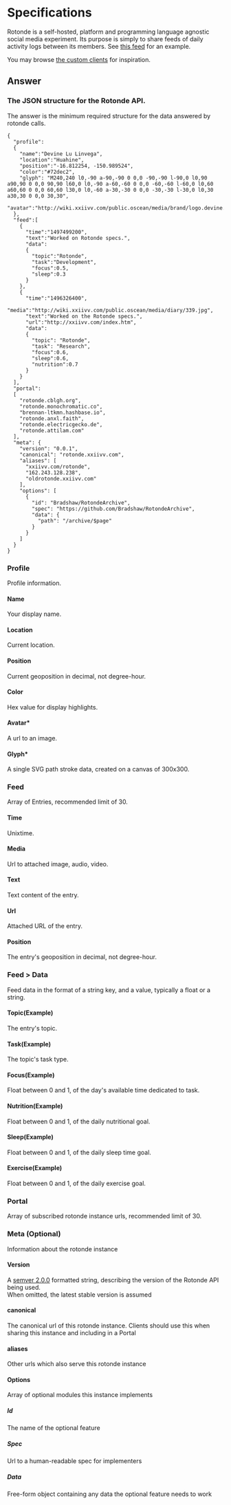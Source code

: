 # Specifications

Rotonde is a self-hosted, platform and programming language agnostic social media experiment. Its purpose is simply to share feeds of daily activity logs between its members. See [this feed](http://rotonde.xxiivv.com) for an example.

You may browse [the custom clients](https://github.com/Rotonde) for inspiration.

## Answer
### The JSON structure for the Rotonde API. 

The answer is the minimum required structure for the data answered by rotonde calls.

```
{
  "profile":
  {
    "name":"Devine Lu Linvega",
    "location":"Huahine",
    "position":"-16.812254, -150.989524",
    "color":"#72dec2",
    "glyph": "M240,240 l0,-90 a-90,-90 0 0,0 -90,-90 l-90,0 l0,90 a90,90 0 0,0 90,90 l60,0 l0,-90 a-60,-60 0 0,0 -60,-60 l-60,0 l0,60 a60,60 0 0,0 60,60 l30,0 l0,-60 a-30,-30 0 0,0 -30,-30 l-30,0 l0,30 a30,30 0 0,0 30,30",
    "avatar":"http://wiki.xxiivv.com/public.oscean/media/brand/logo.devine.lu.linvega.png"
  },
  "feed":[
    {
      "time":"1497499200",
      "text":"Worked on Rotonde specs.",
      "data":
      {
        "topic":"Rotonde",
        "task":"Development",
        "focus":0.5,
        "sleep":0.3
      }
    },
    {
      "time":"1496326400",
      "media":"http://wiki.xxiivv.com/public.oscean/media/diary/339.jpg",
      "text":"Worked on the Rotonde specs.",
      "url":"http://xxiivv.com/index.htm",
      "data":
      {
        "topic": "Rotonde",
        "task": "Research",
        "focus":0.6,
        "sleep":0.6,
        "nutrition":0.7
      }
    }
  ],
  "portal":
  [
    "rotonde.cblgh.org",
    "rotonde.monochromatic.co",
    "brennan-ltkmn.hashbase.io",
    "rotonde.anxl.faith",
    "rotonde.electricgecko.de",
    "rotonde.attilam.com"
  ],
  "meta": {
    "version": "0.0.1",
    "canonical": "rotonde.xxiivv.com",
    "aliases": [
      "xxiivv.com/rotonde",
      "162.243.128.238",
      "oldrotonde.xxiivv.com"
    ],
    "options": [
      {
        "id": "Bradshaw/RotondeArchive",
        "spec": "https://github.com/Bradshaw/RotondeArchive",
        "data": {
          "path": "/archive/$page"
        }
      }
    ]
  }
}
```

### Profile
Profile information.
#### Name
Your display name.
#### Location
Current location.
#### Position
Current geoposition in decimal, not degree-hour.
#### Color
Hex value for display highlights.
#### Avatar*
A url to an image.
#### Glyph*
A single SVG path stroke data, created on a canvas of 300x300.

### Feed
Array of Entries, recommended limit of 30.
#### Time
Unixtime.
#### Media
Url to attached image, audio, video.
#### Text
Text content of the entry.
#### Url
Attached URL of the entry.
#### Position
The entry's geoposition in decimal, not degree-hour.

### Feed > Data
Feed data in the format of a string key, and a value, typically a float or a string.
#### Topic(Example) 
The entry's topic.
#### Task(Example) 
The topic's task type.
#### Focus(Example)
Float between 0 and 1, of the day's available time dedicated to task.
#### Nutrition(Example)
Float between 0 and 1, of the daily nutritional goal.
#### Sleep(Example)
Float between 0 and 1, of the daily sleep time goal.
#### Exercise(Example)
Float between 0 and 1, of the daily exercise goal.

### Portal
Array of subscribed rotonde instance urls, recommended limit of 30.

### Meta (Optional)
Information about the rotonde instance
#### Version
A [semver 2.0.0](semver.org) formatted string, describing the version of the Rotonde API being used.   
When omitted, the latest stable version is assumed
#### canonical
The canonical url of this rotonde instance. Clients should use this when sharing this instance and including in a Portal
#### aliases
Other urls which also serve this rotonde instance
#### Options
Array of optional modules this instance implements
##### Id
The name of the optional feature
##### Spec
Url to a human-readable spec for implementers
##### Data
Free-form object containing any data the optional feature needs to work

